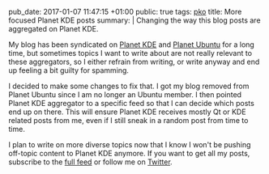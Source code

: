 pub_date: 2017-01-07 11:47:15 +01:00
public: true
tags: [pko]
title: More focused Planet KDE posts
summary: |
    Changing the way this blog posts are aggregated on Planet KDE.

My blog has been syndicated on [Planet KDE][pko] and [Planet Ubuntu][puc] for a long time, but sometimes topics I want to write about are not really relevant to these aggregators, so I either refrain from writing, or write anyway and end up feeling a bit guilty for spamming.

[pko]: http://planet.kde.org
[puc]: http://planet.ubuntu.com

I decided to make some changes to fix that. I got my blog removed from Planet Ubuntu since I am no longer an Ubuntu member. I then pointed Planet KDE aggregator to a specific feed so that I can decide which posts end up on there. This will ensure Planet KDE receives mostly Qt or KDE related posts from me, even if I still sneak in a random post from time to time.

I plan to write on more diverse topics now that I know I won't be pushing off-topic content to Planet KDE anymore. If you want to get all my posts, subscribe to the [full feed](/feed) or follow me on [Twitter][].

[Twitter]: https://twitter.com/aureliengateau
